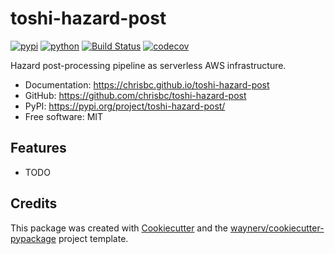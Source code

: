 # toshi-hazard-post


[![pypi](https://img.shields.io/pypi/v/toshi-hazard-post.svg)](https://pypi.org/project/toshi-hazard-post/)
[![python](https://img.shields.io/pypi/pyversions/toshi-hazard-post.svg)](https://pypi.org/project/toshi-hazard-post/)
[![Build Status](https://github.com/chrisbc/toshi-hazard-post/actions/workflows/dev.yml/badge.svg)](https://github.com/chrisbc/toshi-hazard-post/actions/workflows/dev.yml)
[![codecov](https://codecov.io/gh/chrisbc/toshi-hazard-post/branch/main/graphs/badge.svg)](https://codecov.io/github/chrisbc/toshi-hazard-post)



Hazard post-processing pipeline as serverless AWS infrastructure.


* Documentation: <https://chrisbc.github.io/toshi-hazard-post>
* GitHub: <https://github.com/chrisbc/toshi-hazard-post>
* PyPI: <https://pypi.org/project/toshi-hazard-post/>
* Free software: MIT


## Features

* TODO

## Credits

This package was created with [Cookiecutter](https://github.com/audreyr/cookiecutter) and the [waynerv/cookiecutter-pypackage](https://github.com/waynerv/cookiecutter-pypackage) project template.
